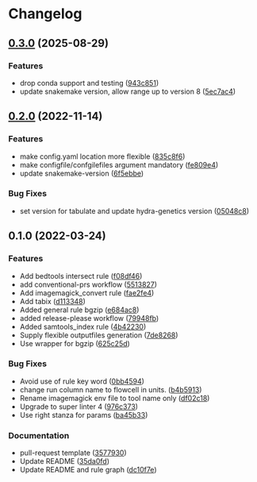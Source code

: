 # Changelog

## [0.3.0](https://www.github.com/hydra-genetics/misc/compare/v0.2.0...v0.3.0) (2025-08-29)


### Features

* drop conda support and testing ([943c851](https://www.github.com/hydra-genetics/misc/commit/943c851f296cdbcd697c32ec72eb2fc517e85304))
* update snakemake version, allow range up to version 8 ([5ec7ac4](https://www.github.com/hydra-genetics/misc/commit/5ec7ac4ca65d865a37a21bf2c590e66ba7dc3c18))

## [0.2.0](https://www.github.com/hydra-genetics/misc/compare/v0.1.0...v0.2.0) (2022-11-14)


### Features

* make config.yaml location more flexible ([835c8f6](https://www.github.com/hydra-genetics/misc/commit/835c8f6ae78d903623d0d72f0b12cb0a8c854eee))
* make configfile/confgilefiles argument mandatory ([fe809e4](https://www.github.com/hydra-genetics/misc/commit/fe809e40868cfd8f4935b3cff4bee686050744e5))
* update snakemake-version ([6f5ebbe](https://www.github.com/hydra-genetics/misc/commit/6f5ebbe0152e495a9cede577de0fa234b25f52a1))


### Bug Fixes

* set version for tabulate and update hydra-genetics version ([05048c8](https://www.github.com/hydra-genetics/misc/commit/05048c88b932823e3562d33640ec1064df1c98a6))

## 0.1.0 (2022-03-24)


### Features

* Add bedtools intersect rule ([f08df46](https://www.github.com/hydra-genetics/misc/commit/f08df4645091f15d7d9390e5cc3f880d0e3e32e8))
* add conventional-prs workflow ([5513827](https://www.github.com/hydra-genetics/misc/commit/5513827b0ec404a98815ee64102048469fbb73ba))
* Add imagemagick_convert rule ([fae2fe4](https://www.github.com/hydra-genetics/misc/commit/fae2fe4b49c99b307cb9dd022a3515c804733425))
* Add tabix ([d113348](https://www.github.com/hydra-genetics/misc/commit/d113348a78b684ff94374a0316ed9ff65e9f98f0))
* Added general rule bgzip ([e684ac8](https://www.github.com/hydra-genetics/misc/commit/e684ac89c4a3b6531e42f5bf2744c69ef59b984b))
* added release-please workflow ([79948fb](https://www.github.com/hydra-genetics/misc/commit/79948fb0092e1b213afed5459aeedf79a09a0473))
* Added samtools_index rule ([4b42230](https://www.github.com/hydra-genetics/misc/commit/4b422306854f6bcbbebb37715e7216eaa2e91eab))
* Supply flexible outputfiles generation ([7de8268](https://www.github.com/hydra-genetics/misc/commit/7de826867404228c2ee60b68e7b300b90113c2d4))
* Use wrapper for bgzip ([625c25d](https://www.github.com/hydra-genetics/misc/commit/625c25dd6c6ed10ba604dd32a057bc543e542ca4))


### Bug Fixes

* Avoid use of rule key word ([0bb4594](https://www.github.com/hydra-genetics/misc/commit/0bb45947e5a35fcb99e547b788f09868998659e3))
* change run column name to flowcell in units. ([b4b5913](https://www.github.com/hydra-genetics/misc/commit/b4b5913baf332eb5a2de74f4f7bd47968bacaffe))
* Rename imagemagick env file to tool name only ([df02c18](https://www.github.com/hydra-genetics/misc/commit/df02c185757195f9ada159e44557334b9b786430))
* Upgrade to super linter 4 ([976c373](https://www.github.com/hydra-genetics/misc/commit/976c3730a48763451de7251c6db7b755316cd3ba))
* Use right stanza for params ([ba45b33](https://www.github.com/hydra-genetics/misc/commit/ba45b3349119cd0a48bbfead60be986086b5c017))


### Documentation

* pull-request template ([3577930](https://www.github.com/hydra-genetics/misc/commit/3577930f60d437b706ca1daecc6f1e064b990a5d))
* Update README ([35da0fd](https://www.github.com/hydra-genetics/misc/commit/35da0fd4d45cece74824ea91636164f4f2d7e98c))
* Update README and rule graph ([dc10f7e](https://www.github.com/hydra-genetics/misc/commit/dc10f7e6da17d424cea5a1908a62f2f17fc70dce))
